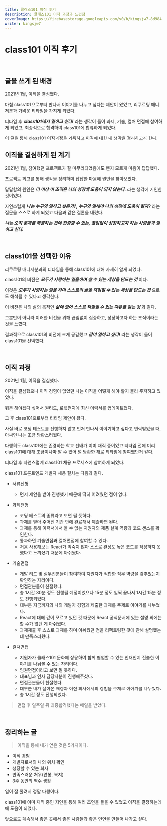 ```yaml
---
title: 클래스101 이직 후기
description: 클래스101 이직 과정과 느낀점
coverImage: https://firebasestorage.googleapis.com/v0/b/kingsjw7-8d984.appspot.com/o/tech%2Fclass101Logo.png?alt=media&token=f413e113-d7e7-4e2f-9a9e-38fc1bc9e67d
writer: kingsjw7
---
```


# class101 이직 후기

<br>

## 글을 쓰게 된 배경

2021년 1월, 이직을 결심했다.

마침 class101으로부터 만나서 이야기를 나누고 싶다는 제안이 왔었고, 리쿠르팅 매니저분과 가벼운 티타임을 가지게 되었다.

티타임 후 **_class101에서 일하고 싶다!_** 라는 생각이 들어 과제, 기술, 컬쳐 면접에 참여하게 되었고, 최종적으로 합격하여 class101에 합류하게 되었다.

이 글을 통해 class101 이직과정을 기록하고 이직에 대한 내 생각을 정리하고자 한다.

## 이직을 결심하게 된 계기
2021년 1월, 참여했던 프로젝트가 잘 마무리되었음에도 왠지 모르게 마음이 답답했다.

프로젝트 회고를 통해 생각을 정리하며 답답한 마음에 원인을 찾아보았다.

답답함의 원인은 **_더 이상 이 조직은 나의 성장에 도움이 되지 않는다._** 라는 생각에 기인한 것이었다.

자연스럽게 **_나는 누구와 일하고 싶은가?, 누구와 일해야 나의 성장에 도움이 될까?_** 라는 질문을 스스로 하게 되었고 다음과 같은 결론을 내렸다.

**_나는 오직 문제를 해결하는 것에 집중할 수 있는, 끊임없이 성장하고자 하는 사람들과 일하고 싶다._**

<br>

## class101을 선택한 이유
리쿠르팅 매니저분과의 티타임을 통해 class101에 대해 자세히 알게 되었다.

class101의 비전은 **_모두가 사랑하는 일을하며 살 수 있는 세상을 만드는 것_** 이다.

이것은 **_모두가 사랑하는 일을 하며 스스로의 삶을 책임질 수 있는 세상을 만드는 것_** 으로도 해석될 수 있다고 생각한다.

이 비전은 나의 삶의 목적인 **_삶에 있어 스스로 책임질 수 있는 자유를 갖는 것_** 과 같다.

그뿐만이 아니라 이러한 비전을 위해 끊임없이 집중하고, 성장하고자 하는 조직이라는 것을 느꼈다.

결과적으로 class101의 비전에 크게 공감했고 **_같이 일하고 싶다!_** 라는 생각이 들어 class101을 선택했다.

<br>

## 이직 과정
2021년 1월, 이직을 결심했다.

이직을 결심했으나 이직 경험이 없었던 나는 이직을 어떻게 해야 할지 몰라 주저하고 있었다.

뭐든 해야겠다 싶어서 원티드, 로켓펀지에 최신 이력서를 업데이트했다.

그 후 class101으로부터 티타임 제안이 왔다.

사실 바로 코딩 테스트를 진행하지 않고 먼저 만나서 이야기하고 싶다고 연락받았을 때, 아싸인 나는 조금 당황스러웠다.

다행히도 class101에는 존경하는 학교 선배가 이미 재직 중이었고 티타임 전에 미리 class101에 대해 조금이나마 알 수 있어 덜 당황한 채로 티타임에 참여했던거 같다.

티타임 후 자연스럽게 class101 채용 프로세스에 참여하게 되었다.

class101 프론트엔드 개발자 채용 절차는 다음과 같다.

- 서류전형
  - 먼저 제안을 받아 진행했기 때문에 딱히 어려웠던 점이 없다.

- 과제전형
  - 코딩 테스트의 종류라고 보면 될 듯하다.
  - 과제를 받아 주어진 기간 안에 완료해서 제출하면 된다.
  - 과제를 통해 이력서에서 볼 수 없는 지원자의 제품 설계 역량과 코드 센스를 확인한다.
  - 통과하면 기술면접과 컬쳐면접에 참여할 수 있다. 
  - 처음 사용해보는 React가 익숙지 않아 스스로 완성도 높은 코드를 작성하지 못했다고 느껴졌기 때문에 아쉬웠다.

- 기술면접
  - 개발 리드 및 실무진분들이 참여하여 지원자가 적합한 직무 역량을 갖추었는지 확인하는 자리이다.
  - 면접관분들이 친절했다.
  - 총 1시간 30분 정도 진행될 예정이었으나 15분 정도 일찍 끝나서 1시간 15분 정도 진행되었다.
  - 대부분 지금까지의 나의 개발자 경험과 제출한 과제를 주제로 이야기를 나누었다.
  - React에 대해 깊이 모르고 있던 것 때문에 React 공식문서에 있는 설명 외에는 할 수가 없던 게 아쉬웠다.
  - 과제제출 후 스스로 과제를 하며 아쉬웠던 점을 리펙토링한 것에 관해 설명했는데 만족스러웠다.

- 컬쳐면접
  - 지원자가 클래스101 문화에 상응하여 함께 협업할 수 있는 인재인지 진솔한 이야기를 나눠볼 수 있는 자리이다.
  - 임원면접이라고 보면 될 듯하다.
  - 대표님과 인사 담당자분이 진행해주셨다.
  - 면접관분들이 친절했다.
  - 대부분 내가 살아온 배경과 이전 회사에서의 경험을 주제로 이야기를 나누었다.
  - 총 1시간 정도 진행되었다.

> 면접 후 일주일 뒤 최종합격했다는 메일을 받았다.

<br>

## 정리하는 글
> 이직을 통해 내가 얻은 것은 5가지이다.

- 이직 경험
- 개발자로서의 나의 위치 확인
- 성장할 수 있는 회사
- 만족스러운 처우(연봉, 복지)
- 3주 동안의 백수 생활

일이 잘 풀려서 정말 다행이다.

class101에 이미 재직 중인 지인을 통해 여러 조언을 들을 수 있었고 이직을 결정하는데에 도움이 되었다.

앞으로도 계속해서 좋은 곳에서 좋은 사람들과 좋은 인연을 만들어 나가고 싶다.



